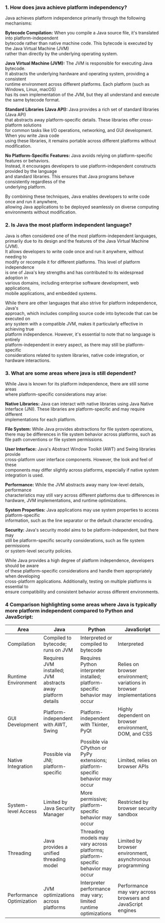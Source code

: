 ### 1. How does java achieve platform independency?
Java achieves platform independence primarily through the following mechanisms:

**Bytecode Compilation:** When you compile a Java source file, it's translated into platform-independent   
bytecode rather than native machine code. This bytecode is executed by the Java Virtual Machine (JVM)   
rather than directly by the underlying operating system.

**Java Virtual Machine (JVM):** The JVM is responsible for executing Java bytecode.   
It abstracts the underlying hardware and operating system, providing a consistent   
runtime environment across different platforms. Each platform (such as Windows, Linux, macOS)   
has its own implementation of the JVM, but they all understand and execute the same bytecode format.

**Standard Libraries (Java API):** Java provides a rich set of standard libraries (Java API)   
that abstracts away platform-specific details. These libraries offer cross-platform solutions   
for common tasks like I/O operations, networking, and GUI development. When you write Java code   
using these libraries, it remains portable across different platforms without modification.

**No Platform-Specific Features:** Java avoids relying on platform-specific features or behaviors.   
Instead, it encourages developers to use platform-independent constructs provided by the language   
and standard libraries. This ensures that Java programs behave consistently regardless of the   
underlying platform.

By combining these techniques, Java enables developers to write code once and run it anywhere,   
allowing Java applications to be deployed seamlessly on diverse computing environments without 
modification.

### 2. Is Java the most platform independent language?

Java is often considered one of the most platform-independent languages,   
primarily due to its design and the features of the Java Virtual Machine (JVM).   
It allows developers to write code once and run it anywhere, without needing to   
modify or recompile it for different platforms. This level of platform independence   
is one of Java's key strengths and has contributed to its widespread adoption in   
various domains, including enterprise software development, web applications,   
mobile applications, and embedded systems.

While there are other languages that also strive for platform independence, Java's   
approach, which includes compiling source code into bytecode that can be executed on   
any system with a compatible JVM, makes it particularly effective in achieving true   
platform independence. However, it's essential to note that no language is entirely   
platform-independent in every aspect, as there may still be platform-specific   
considerations related to system libraries, native code integration, or hardware interactions.

### 3. What are some areas where java is still dependent?
While Java is known for its platform independence, there are still some areas   
where platform-specific considerations may arise:

**Native Libraries:** Java can interact with native libraries using Java Native   
Interface (JNI). These libraries are platform-specific and may require different   
implementations for each platform.

**File System:** While Java provides abstractions for file system operations,   
there may be differences in file system behavior across platforms, such as   
file path conventions or file system permissions.

**User Interface:** Java's Abstract Window Toolkit (AWT) and Swing libraries provide   
cross-platform user interface components. However, the look and feel of these   
components may differ slightly across platforms, especially if native system   
integration is used.

**Performance:** While the JVM abstracts away many low-level details, performance   
characteristics may still vary across different platforms due to differences in   
hardware, JVM implementations, and runtime optimizations.

**System Properties:** Java applications may use system properties to access platform-specific   
information, such as the line separator or the default character encoding.

**Security:** Java's security model aims to be platform-independent, but there may   
still be platform-specific security considerations, such as file system permissions   
or system-level security policies.

While Java provides a high degree of platform independence, developers should be aware   
of these platform-specific considerations and handle them appropriately when developing   
cross-platform applications. Additionally, testing on multiple platforms is essential to   
ensure compatibility and consistent behavior across different environments.

### 4 Comparison highlighting some areas where Java is typically more platform independent compared to Python and JavaScript:
| Area                     | Java                                      | Python                                     | JavaScript                                 |
|--------------------------|-------------------------------------------|--------------------------------------------|--------------------------------------------|
| Compilation              | Compiled to bytecode; runs on JVM         | Interpreted or compiled to bytecode       | Interpreted                                |
| Runtime Environment      | Requires JVM installed; JVM abstracts away platform details | Requires Python interpreter installed; platform-specific behavior may occur | Relies on browser environment; variations in browser implementations |
| GUI Development          | Platform-independent with AWT, Swing      | Platform-independent with Tkinter, PyQt   | Highly dependent on browser environment, DOM, and CSS |
| Native Integration       | Possible via JNI; platform-specific       | Possible via CPython or PyPy extensions; platform-specific behavior may occur | Limited, relies on browser APIs           |
| System-level Access      | Limited by Java Security Manager          | More permissive; platform-specific behavior may occur | Restricted by browser security sandbox    |
| Threading                | Java provides a unified threading model   | Threading models may vary across platforms; platform-specific behavior may occur | Limited by browser environment, asynchronous programming |
| Performance Optimization| JVM optimizations across platforms        | Interpreter performance may vary; limited runtime optimizations | Performance may vary across browsers and JavaScript engines |


